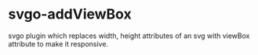 # svgo-addViewBox
svgo plugin which replaces width, height attributes of an svg with viewBox attribute to make it responsive.
